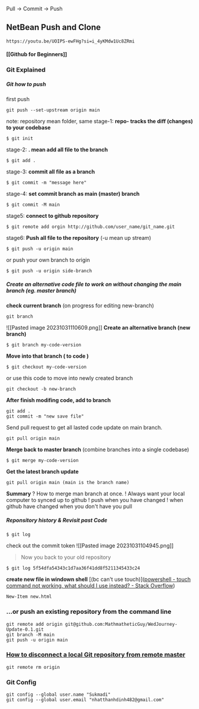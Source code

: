 Pull -> Commit -> Push
## **NetBean Push and Clone**
	https://youtu.be/UOIPS-ewFHg?si=i_4yKMdw1Uc8ZRmi


#### [[Github for Beginners]]


### **Git Explained**

##### Git how to push 
first push
```shell
git push --set-upstream origin main
```

note: repository mean folder, same 
stage-1: **repo- tracks the diff (changes) to your codebase**
```shell
$ git init
```
stage-2:  **. mean add all file to the branch** 
```shell
$ git add .
```
stage-3: **commit all file as a branch** 
```shell
$ git commit -m "message here"
```
stage-4: **set commit branch as main (master) branch** 
```shell
$ git commit -M main
```
stage5: **connect to github repository** 
```shell
$ git remote add orgin http://github.com/user_name/git_name.git
```
stage6: **Push all file to the repository**  (-u mean up stream)
```shell
$ git push -u origin main
```
or  push your own branch to origin
```shell
$ git push -u origin side-branch
```


##### Create an alternative code file to work on without changing the main branch (eg. master branch)
**check current branch** (on progress for editing new-branch)
```shell
git branch
```
![[Pasted image 20231031110609.png]]
**Create an alternative branch (new branch)** 
```shell
$ git branch my-code-version
```
**Move into that branch ( to code )**
```shell
$ git checkout my-code-version
```
or use this code to move into newly created branch 
```shell
git checkout -b new-branch
```

**After finish modifing code, add to branch** 
```shell
git add . 
git commit -m "new save file"
```
Send pull request to get all lasted code update on main branch. 
```shell
git pull origin main 
```


**Merge back to master branch** 
(combine branches into a single codebase)
```shell
$ git merge my-code-version
```
**Get the latest branch update**
```shell
git pull origin main (main is the branch name)
```

**Summary**
? How to merge man branch at once.
! Always want your local computer to synced up to github
! push when you have changed
! when github have changed when you don't have you pull



##### Reponsitory history & Revisit past Code
```shell
$ git log
```
check out the commit token
![[Pasted image 20231031104945.png]]
> Now you back to your old repository
```shell
$ git log 5f54dfa54343c1d7aa36f41dd8f5211345433c24
```

**create new file in windown shell** [(bc can't use touch)]([powershell - touch command not working, what should I use instead? - Stack Overflow](https://stackoverflow.com/questions/67659993/touch-command-not-working-what-should-i-use-instead))
```shell
New-Item new.html
```


### …or push an existing repository from the command line
```shell
git remote add origin git@github.com:MathmatheticGuy/WedJourney-Update-0.1.git
git branch -M main
git push -u origin main
```

### [How to disconnect a local Git repository from remote master](https://stackoverflow.com/questions/29583706/how-to-disconnect-a-local-git-repository-from-remote-master)
```shell
git remote rm origin
```


### Git Config 
```shell
git config --global user.name "Sukmadi"
git config --global user.email "nhatthanhdinh482@gmail.com"
```

